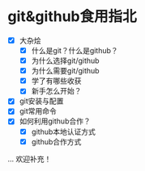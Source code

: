 # git&github食用指北

- [x] 大杂烩
  - [x] 什么是git？什么是github？
  - [x] 为什么选择git/github
  - [x] 为什么需要git/github
  - [x] 学了有哪些收获
  - [x] 新手怎么开始？
- [x] git安装与配置
- [x] git常用命令
- [x] 如何利用github合作？
  - [x] github本地认证方式
  - [x] github合作方式

... 欢迎补充！
